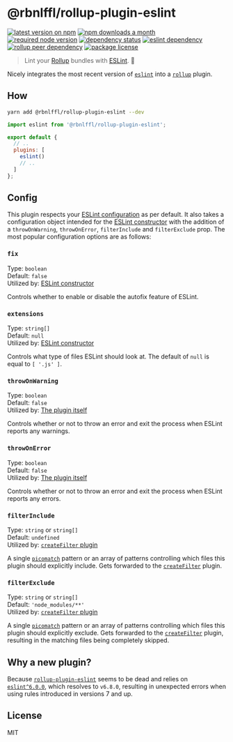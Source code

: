 # @rbnlffl/rollup-plugin-eslint

[![latest version on npm](https://img.shields.io/npm/v/@rbnlffl/rollup-plugin-eslint)](https://www.npmjs.com/package/@rbnlffl/rollup-plugin-eslint)
[![npm downloads a month](https://img.shields.io/npm/dm/@rbnlffl/rollup-plugin-eslint)](https://www.npmjs.com/package/@rbnlffl/rollup-plugin-eslint)
[![required node version](https://img.shields.io/node/v/@rbnlffl/rollup-plugin-eslint)](https://github.com/nodejs/Release)
[![dependency status](https://img.shields.io/david/robinloeffel/rollup-plugin-eslint)](https://david-dm.org/robinloeffel/rollup-plugin-eslint)
[![eslint dependency](https://img.shields.io/npm/dependency-version/@rbnlffl/rollup-plugin-eslint/eslint?label=eslint%20dep)](https://github.com/eslint/eslint)
[![rollup peer dependency](https://img.shields.io/npm/dependency-version/@rbnlffl/rollup-plugin-eslint/peer/rollup?label=rollup%20peer%20dep)](https://github.com/rollup/rollup)
[![package license](https://img.shields.io/npm/l/@rbnlffl/rollup-plugin-eslint)](license)

> Lint your [Rollup](https://github.com/rollup/rollup) bundles with [ESLint](https://github.com/eslint/eslint). 🐝

Nicely integrates the most recent version of [`eslint`](https://github.com/eslint/eslint) into a [`rollup`](https://github.com/rollup/rollup) plugin.

## How

```sh
yarn add @rbnlffl/rollup-plugin-eslint --dev
```

```js
import eslint from '@rbnlffl/rollup-plugin-eslint';

export default {
  // ..
  plugins: [
    eslint()
    // ..
  ]
};
```

## Config

This plugin respects your [ESLint configuration](https://eslint.org/docs/user-guide/configuring) as per default. It also takes a configuration object intended for the [ESLint constructor](https://eslint.org/docs/developer-guide/nodejs-api#-new-eslintoptions) with the addition of a `throwOnWarning`, `throwOnError`, `filterInclude` and `filterExclude` prop. The most popular configuration options are as follows:

### `fix`

Type: `boolean`<br>
Default: `false`<br>
Utilized by: [ESLint constructor](https://eslint.org/docs/developer-guide/nodejs-api#-new-eslintoptions)

Controls whether to enable or disable the autofix feature of ESLint.

### `extensions`

Type: `string[]`<br>
Default: `null`<br>
Utilized by: [ESLint constructor](https://eslint.org/docs/developer-guide/nodejs-api#-new-eslintoptions)

Controls what type of files ESLint should look at. The default of `null` is equal to `[ '.js' ]`.

### `throwOnWarning`

Type: `boolean`<br>
Default: `false`<br>
Utilized by: [The plugin itself](https://github.com/robinloeffel/rollup-plugin-eslint/blob/master/src/index.js#L38)

Controls whether or not to throw an error and exit the process when ESLint reports any warnings.

### `throwOnError`

Type: `boolean`<br>
Default: `false`<br>
Utilized by: [The plugin itself](https://github.com/robinloeffel/rollup-plugin-eslint/blob/master/src/index.js#L42)

Controls whether or not to throw an error and exit the process when ESLint reports any errors.

### `filterInclude`

Type: `string` or `string[]`<br>
Default: `undefined`<br>
Utilized by: [`createFilter` plugin](https://github.com/rollup/plugins/tree/master/packages/pluginutils#createfilter)

A single [`picomatch`](https://github.com/micromatch/picomatch) pattern or an array of patterns controlling which files this plugin should explicitly include. Gets forwarded to the [`createFilter`](https://github.com/rollup/plugins/tree/master/packages/pluginutils#createfilter) plugin.

### `filterExclude`

Type: `string` or `string[]`<br>
Default: `'node_modules/**'`<br>
Utilized by: [`createFilter` plugin](https://github.com/rollup/plugins/tree/master/packages/pluginutils#createfilter)

A single [`picomatch`](https://github.com/micromatch/picomatch) pattern or an array of patterns controlling which files this plugin should explicitly exclude. Gets forwarded to the [`createFilter`](https://github.com/rollup/plugins/tree/master/packages/pluginutils#createfilter) plugin, resulting in the matching files being completely skipped.

## Why a new plugin?

Because [`rollup-plugin-eslint`](https://github.com/TrySound/rollup-plugin-eslint) seems to be dead and relies on [`eslint^6.0.0`](https://github.com/TrySound/rollup-plugin-eslint/blob/master/package.json#L42), which resolves to `v6.8.0`, resulting in unexpected errors when using rules introduced in versions 7 and up.

## License

MIT
